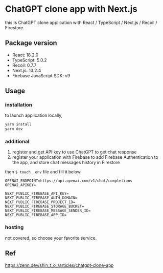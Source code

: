 # ChatGPT clone app with Next.js
this is ChatGPT clone application with React / TypeScript / Next.js / Recoil / Firestore.

## Package version

 - React: 18.2.0
 - TypeScript: 5.0.2
 - Recoil: 0.7.7
 - Next.js: 13.2.4
 - Firebase JavaScript SDK: v9

## Usage
### installation
to launch application locally,
```bash
yarn install
yarn dev
```

### additional

1. register and get API key to use ChatGPT to get chat response
2. register your application with Firebase to add Firebase Authentication to the app, and store chat messages history in Firestore

then `$ touch .env` file and fill it below.

```ini:.env
OPENAI_ENDPOINT=https://api.openai.com/v1/chat/completions
OPENAI_APIKEY=

NEXT_PUBLIC_FIREBASE_API_KEY=
NEXT_PUBLIC_FIREBASE_AUTH_DOMAIN=
NEXT_PUBLIC_FIREBASE_PROJECT_ID=
NEXT_PUBLIC_FIREBASE_STORAGE_BUCKET=
NEXT_PUBLIC_FIREBASE_MESSAGE_SENDER_ID=
NEXT_PUBLIC_FIREBASE_APP_ID=
```
 
### hosting
not covered, so choose your favorite service.


## Ref
https://zenn.dev/shin_t_o_/articles/chatgpt-clone-app